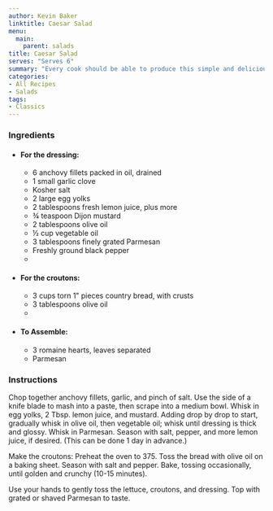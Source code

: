 ```yaml
---
author: Kevin Baker
linktitle: Caesar Salad
menu:
  main:
    parent: salads
title: Caesar Salad
serves: "Serves 6"
summary: "Every cook should be able to produce this simple and delicious dressing. I like to use whole leaves of romaine for my Caesar salad.  It preserves the crispness of the lettuce and gives the dish a dramatic, structural appearance."
categories:
- All Recipes
- Salads
tags:
- Classics
---
```


### Ingredients

<div class="ingredient-list">

* #### For the dressing:
  * 6 anchovy fillets packed in oil, drained  
  * 1 small garlic clove  
  * Kosher salt  
  * 2 large egg yolks  
  * 2 tablespoons fresh lemon juice, plus more  
  * ¾ teaspoon Dijon mustard  
  * 2 tablespoons olive oil  
  * ½ cup vegetable oil  
  * 3 tablespoons finely grated Parmesan  
  * Freshly ground black pepper  
  *   
* #### For the croutons:
  * 3 cups torn 1" pieces country bread, with crusts  
  * 3 tablespoons olive oil  
  *   
* #### To Assemble:
  * 3 romaine hearts, leaves separated  
  * Parmesan  

</div>

### Instructions
Chop together anchovy fillets, garlic, and pinch of salt. Use the side of a knife blade to mash into a paste, then scrape into a medium bowl. Whisk in egg yolks, 2 Tbsp. lemon juice, and mustard. Adding drop by drop to start, gradually whisk in olive oil, then vegetable oil; whisk until dressing is thick and glossy. Whisk in Parmesan. Season with salt, pepper, and more lemon juice, if desired. (This can be done 1 day in advance.)

Make the croutons: Preheat the oven to 375. Toss the bread with olive oil on a baking sheet. Season with salt and pepper. Bake, tossing occasionally, until golden and crunchy (10-15 minutes).

Use your hands to gently toss the lettuce, croutons, and dressing. Top with grated or shaved Parmesan to taste.